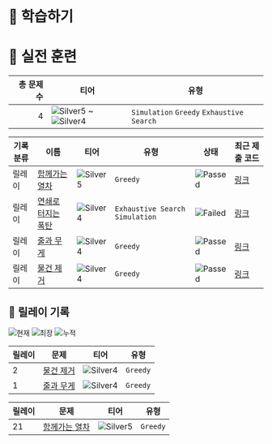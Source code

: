 # 📖 학습하기

# 🥇 실전 훈련
|총 문제 수|티어|유형|
|---:|---|---|
|4|![Silver5][s5] ~ ![Silver4][s4]|`Simulation` `Greedy` `Exhaustive Search`|

|기록분류|이름|티어|유형|상태|최근 제출 코드|
|---|---|---|---|---|---|
|릴레이|[함께가는 열차](https://www.codetree.ai/training-field/search/problems/a-train-that-goes-together)|![Silver5][s5]|`Greedy`|![Passed][passed]|[링크](https://github.com/Dokuny/codetree-TILs/blob/main/240927/%ED%95%A8%EA%BB%98%EA%B0%80%EB%8A%94%20%EC%97%B4%EC%B0%A8/a-train-that-goes-together.java)|
|릴레이|[연쇄로 터지는 폭탄](https://www.codetree.ai/training-field/search/problems/series-of-bombs-detonating)|![Silver4][s4]|`Exhaustive Search` `Simulation`|![Failed][failed]|[링크](https://github.com/Dokuny/codetree-TILs/blob/main/240927/%EC%97%B0%EC%87%84%EB%A1%9C%20%ED%84%B0%EC%A7%80%EB%8A%94%20%ED%8F%AD%ED%83%84/series-of-bombs-detonating.java)|
|릴레이|[줄과 무게](https://www.codetree.ai/training-field/search/problems/rope-and-weight)|![Silver4][s4]|`Greedy`|![Passed][passed]|[링크](https://github.com/Dokuny/codetree-TILs/blob/main/240927/%EC%A4%84%EA%B3%BC%20%EB%AC%B4%EA%B2%8C/rope-and-weight.java)|
|릴레이|[물건 제거](https://www.codetree.ai/training-field/search/problems/remove-stuff)|![Silver4][s4]|`Greedy`|![Passed][passed]|[링크](https://github.com/Dokuny/codetree-TILs/blob/main/240927/%EB%AC%BC%EA%B1%B4%20%EC%A0%9C%EA%B1%B0/remove-stuff.java)|


## 🏃 릴레이 기록
![현재](https://img.shields.io/badge/현재_릴레이-2-%235cb85c.svg?for-the-badge)
![최장](https://img.shields.io/badge/최장_릴레이-21-%23E34F26.svg?for-the-badge)
![누적](https://img.shields.io/badge/누적_릴레이-23-%2300599C.svg?for-the-badge)

|릴레이|문제|티어|유형|
|---|---|---|---|
|2|[물건 제거](https://www.codetree.ai/training-field/search/problems/remove-stuff)|![Silver4][s4]|`Greedy`|
|1|[줄과 무게](https://www.codetree.ai/training-field/search/problems/rope-and-weight)|![Silver4][s4]|`Greedy`|


|릴레이|문제|티어|유형|
|---|---|---|---|
|21|[함께가는 열차](https://www.codetree.ai/training-field/search/problems/a-train-that-goes-together)|![Silver5][s5]|`Greedy`|










[b5]: https://img.shields.io/badge/Bronze_5-%235D3E31.svg
[b4]: https://img.shields.io/badge/Bronze_4-%235D3E31.svg
[b3]: https://img.shields.io/badge/Bronze_3-%235D3E31.svg
[b2]: https://img.shields.io/badge/Bronze_2-%235D3E31.svg
[b1]: https://img.shields.io/badge/Bronze_1-%235D3E31.svg
[s5]: https://img.shields.io/badge/Silver_5-%23394960.svg
[s4]: https://img.shields.io/badge/Silver_4-%23394960.svg
[s3]: https://img.shields.io/badge/Silver_3-%23394960.svg
[s2]: https://img.shields.io/badge/Silver_2-%23394960.svg
[s1]: https://img.shields.io/badge/Silver_1-%23394960.svg
[g5]: https://img.shields.io/badge/Gold_5-%23FFC433.svg
[g4]: https://img.shields.io/badge/Gold_4-%23FFC433.svg
[g3]: https://img.shields.io/badge/Gold_3-%23FFC433.svg
[g2]: https://img.shields.io/badge/Gold_2-%23FFC433.svg
[g1]: https://img.shields.io/badge/Gold_1-%23FFC433.svg
[p5]: https://img.shields.io/badge/Platinum_5-%2376DDD8.svg
[p4]: https://img.shields.io/badge/Platinum_4-%2376DDD8.svg
[p3]: https://img.shields.io/badge/Platinum_3-%2376DDD8.svg
[p2]: https://img.shields.io/badge/Platinum_2-%2376DDD8.svg
[p1]: https://img.shields.io/badge/Platinum_1-%2376DDD8.svg
[passed]: https://img.shields.io/badge/Passed-%23009D27.svg
[failed]: https://img.shields.io/badge/Failed-%23D24D57.svg
[easy]: https://img.shields.io/badge/쉬움-%235cb85c.svg?for-the-badge
[medium]: https://img.shields.io/badge/보통-%23FFC433.svg?for-the-badge
[hard]: https://img.shields.io/badge/어려움-%23D24D57.svg?for-the-badge